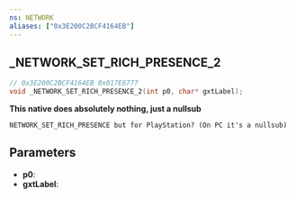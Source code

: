```yaml
---
ns: NETWORK
aliases: ["0x3E200C2BCF4164EB"]
---
```

## _NETWORK_SET_RICH_PRESENCE_2

```c
// 0x3E200C2BCF4164EB 0x017E6777
void _NETWORK_SET_RICH_PRESENCE_2(int p0, char* gxtLabel);
```

**This native does absolutely nothing, just a nullsub**

```
NETWORK_SET_RICH_PRESENCE but for PlayStation? (On PC it's a nullsub)  
```

## Parameters
* **p0**: 
* **gxtLabel**: 

